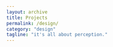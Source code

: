 ```yaml
---
layout: archive
title: Projects
permalink: /design/
category: "design"
tagline: "it's all about perception."
---
```

